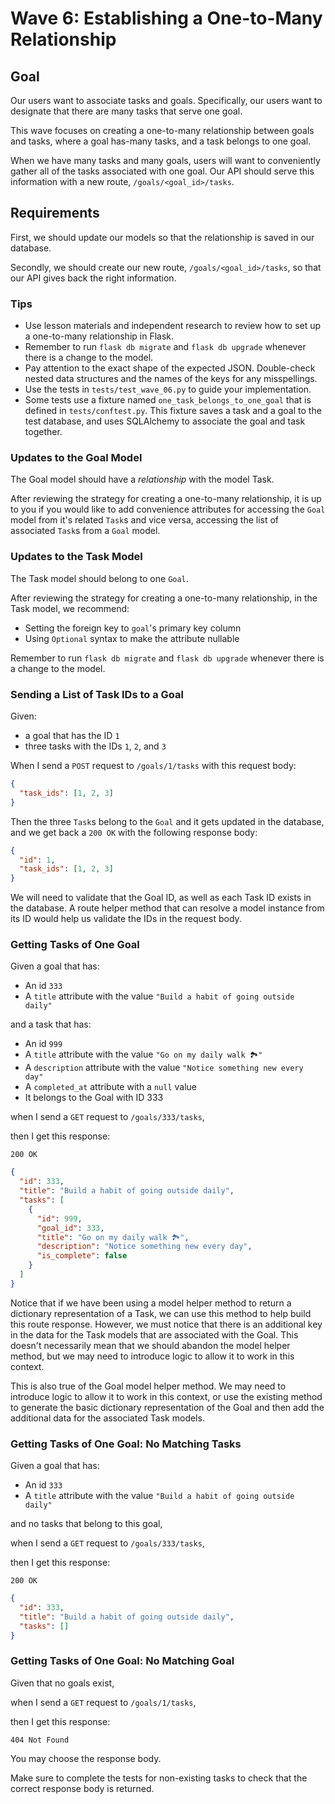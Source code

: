 # Wave 6: Establishing a One-to-Many Relationship

## Goal

Our users want to associate tasks and goals. Specifically, our users want to designate that there are many tasks that serve one goal.

This wave focuses on creating a one-to-many relationship between goals and tasks, where a goal has-many tasks, and a task belongs to one goal.

When we have many tasks and many goals, users will want to conveniently gather all of the tasks associated with one goal. Our API should serve this information with a new route, `/goals/<goal_id>/tasks`.

## Requirements

First, we should update our models so that the relationship is saved in our database.

Secondly, we should create our new route, `/goals/<goal_id>/tasks`, so that our API gives back the right information.

### Tips

- Use lesson materials and independent research to review how to set up a one-to-many relationship in Flask.
- Remember to run `flask db migrate` and `flask db upgrade` whenever there is a change to the model.
- Pay attention to the exact shape of the expected JSON. Double-check nested data structures and the names of the keys for any misspellings.
- Use the tests in `tests/test_wave_06.py` to guide your implementation.
- Some tests use a fixture named `one_task_belongs_to_one_goal` that is defined in `tests/conftest.py`. This fixture saves a task and a goal to the test database, and uses SQLAlchemy to associate the goal and task together.

### Updates to the Goal Model

The Goal model should have a _relationship_ with the model Task.

After reviewing the strategy for creating a one-to-many relationship, it is up to you if you would like to add convenience attributes for accessing the `Goal` model from it's related `Task`s and vice versa, accessing the list of associated `Task`s from a `Goal` model.

### Updates to the Task Model

The Task model should belong to one `Goal`.

After reviewing the strategy for creating a one-to-many relationship, in the Task model, we recommend:

- Setting the foreign key to `goal`'s primary key column
- Using `Optional` syntax to make the attribute nullable

Remember to run `flask db migrate` and `flask db upgrade` whenever there is a change to the model.

### Sending a List of Task IDs to a Goal

Given:

- a goal that has the ID `1`
- three tasks with the IDs `1`, `2`, and `3`

When I send a `POST` request to `/goals/1/tasks` with this request body:

```json
{
  "task_ids": [1, 2, 3]
}
```

Then the three `Task`s belong to the `Goal` and it gets updated in the database, and we get back a `200 OK` with the following response body:

```json
{
  "id": 1,
  "task_ids": [1, 2, 3]
}
```

We will need to validate that the Goal ID, as well as each Task ID exists in the database. A route helper method that can resolve a model instance from its ID would help us validate the IDs in the request body.

### Getting Tasks of One Goal

Given a goal that has:

- An id `333`
- A `title` attribute with the value `"Build a habit of going outside daily"`

and a task that has:

- An id `999`
- A `title` attribute with the value `"Go on my daily walk 🏞"`
- A `description` attribute with the value `"Notice something new every day"`
- A `completed_at` attribute with a `null` value
- It belongs to the Goal with ID 333

when I send a `GET` request to `/goals/333/tasks`,

then I get this response:

`200 OK`

```json
{
  "id": 333,
  "title": "Build a habit of going outside daily",
  "tasks": [
    {
      "id": 999,
      "goal_id": 333,
      "title": "Go on my daily walk 🏞",
      "description": "Notice something new every day",
      "is_complete": false
    }
  ]
}
```

Notice that if we have been using a model helper method to return a dictionary representation of a Task, we can use this method to help build this route response. However, we must notice that there is an additional key in the data for the Task models that are associated with the Goal. This doesn't necessarily mean that we should abandon the model helper method, but we may need to introduce logic to allow it to work in this context.

This is also true of the Goal model helper method. We may need to introduce logic to allow it to work in this context, or use the existing method to generate the basic dictionary representation of the Goal and then add the additional data for the associated Task models.

### Getting Tasks of One Goal: No Matching Tasks

Given a goal that has:

- An id `333`
- A `title` attribute with the value `"Build a habit of going outside daily"`

and no tasks that belong to this goal,

when I send a `GET` request to `/goals/333/tasks`,

then I get this response:

`200 OK`

```json
{
  "id": 333,
  "title": "Build a habit of going outside daily",
  "tasks": []
}
```

### Getting Tasks of One Goal: No Matching Goal

Given that no goals exist,

when I send a `GET` request to `/goals/1/tasks`,

then I get this response:

`404 Not Found`

You may choose the response body.

 Make sure to complete the tests for non-existing tasks to check that the correct response body is returned.
